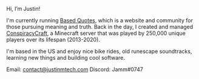 Hi, I’m Justin! 

I'm currently running [Based Quotes](https://basedquotes.com), which is a website and community for those pursuing meaning and truth. 
Back in the day, I created and managed [ConspiracyCraft](https://conspiracycraft.net), a Minecraft server that was played by 250,000 unique players over its lifespan (2013-2020).

I'm based in the US and enjoy nice bike rides, old runescape soundtracks, learning new things and building cool software.

Email: contact@justinmtech.com
Discord: Jamm#0747

<!---
justinmtech/justinmtech is a ✨ special ✨ repository because its `README.md` (this file) appears on your GitHub profile.
You can click the Preview link to take a look at your changes.
--->
